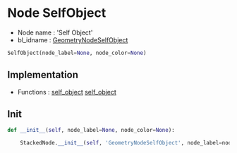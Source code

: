 # Node SelfObject

- Node name : 'Self Object'
- bl_idname : [GeometryNodeSelfObject](https://docs.blender.org/api/current/bpy.types.GeometryNodeSelfObject.html)


``` python
SelfObject(node_label=None, node_color=None)
```
## Implementation

- Functions : [self_object](/docs/GeoNodes/GeoNodesTree.md#self_object) [self_object](/docs/GeoNodes/GeoNodesTree.md#self_object)

## Init

``` python
def __init__(self, node_label=None, node_color=None):

    StackedNode.__init__(self, 'GeometryNodeSelfObject', node_label=node_label, node_color=node_color)
```
